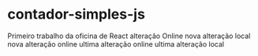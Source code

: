# contador-simples-js

Primeiro trabalho da oficina de React
alteração Online
nova alteração local
nova alteração online
ultima alteração online
ultima alteração local
